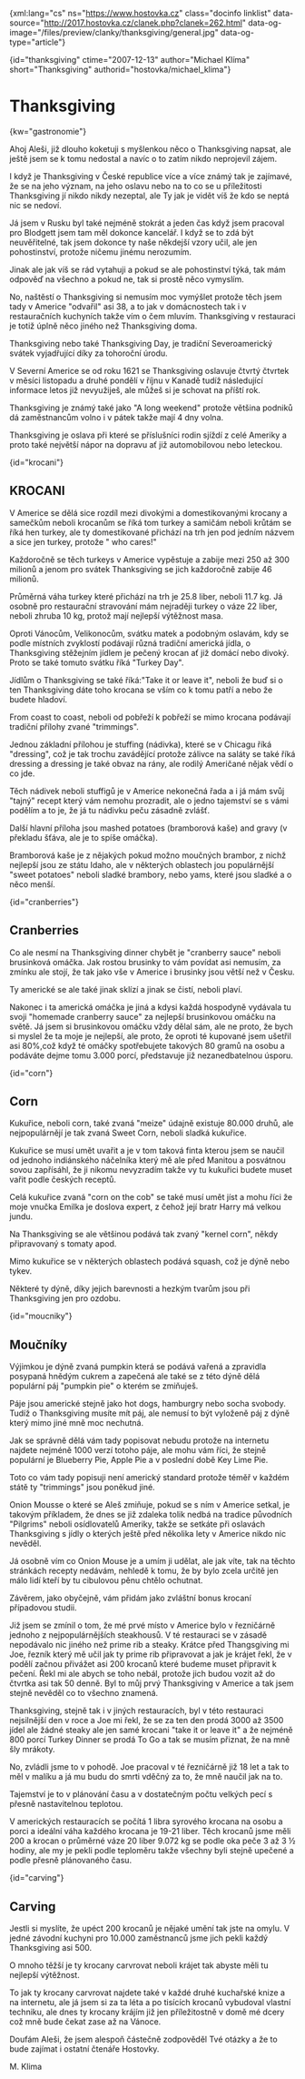 
{xml:lang="cs" ns="https://www.hostovka.cz" class="docinfo linklist" data-source="http://2017.hostovka.cz/clanek.php?clanek=262.html" data-og-image="/files/preview/clanky/thanksgiving/general.jpg" data-og-type="article"}

{id="thanksgiving" ctime="2007-12-13" author="Michael Klíma" short="Thanksgiving" authorid="hostovka/michael_klima"}

# Thanksgiving

<!-- generated attribute kw by user_udpatekw.sh on 2019-03-11, do not edit -->

{kw="gastronomie"}

Ahoj Aleši, již dlouho koketuji s myšlenkou něco o Thanksgiving napsat, ale ještě jsem se k tomu nedostal a navíc o to zatím nikdo neprojevil zájem.

I když je Thanksgiving v České republice více a více známý tak je zajímavé, že se na jeho význam, na jeho oslavu nebo na to co se u příležitosti Thanksgiving jí nikdo nikdy nezeptal, ale Ty jak je vidět víš že kdo se neptá nic se nedoví.

Já jsem v Rusku byl také nejméně stokrát a jeden čas když jsem pracoval pro Blodgett jsem tam měl dokonce kancelář. I když se to zdá být neuvěřitelné, tak jsem dokonce ty naše někdejší vzory učil, ale jen pohostinství, protože ničemu jinému nerozumím.

Jinak ale jak víš se rád vytahuji a pokud se ale pohostinství týká, tak mám odpověď na všechno a pokud ne, tak si prostě něco vymyslím.

No, naštěstí o Thanksgiving si nemusím moc vymýšlet protože těch jsem tady v Americe "odvařil" asi 38, a to jak v domácnostech tak i v restauračních kuchyních takže vím o čem mluvím. Thanksgiving v restauraci je totiž úplně něco jiného než Thanksgiving doma.

Thanksgiving nebo také Thanksgiving Day, je tradiční Severoamerický svátek vyjadřující díky za tohoroční úrodu.

V Severní Americe se od roku 1621 se Thanksgiving oslavuje čtvrtý čtvrtek v měsíci listopadu a druhé pondělí v říjnu v Kanadě tudíž následující informace letos již nevyužiješ, ale můžeš si je schovat na příští rok.

Thanksgiving je známý také jako "A long weekend" protože většina podniků dá zaměstnancům volno i v pátek takže mají 4 dny volna.

Thanksgiving je oslava při které se příslušníci rodin sjíždí z celé Ameriky a proto také největší nápor na dopravu ať již automobilovou nebo leteckou.

{id="krocani"}

## KROCANI

V Americe se dělá sice rozdíl mezi divokými a domestikovanými krocany a samečkům neboli krocanům se říká tom turkey a samičám neboli krůtám se říká hen turkey, ale ty domestikované přichází na trh jen pod jedním názvem a sice jen turkey, protože " who cares!"

Každoročně se těch turkeys v Americe vypěstuje a zabije mezi 250 až 300 milionů a jenom pro svátek Thanksgiving se jich každoročně zabije 46 milionů.

Průměrná váha turkey které přichází na trh je 25.8 liber, neboli 11.7 kg. Já osobně pro restaurační stravování mám nejraději turkey o váze 22 liber, neboli zhruba 10 kg, protož mají nejlepší výtěžnost masa.

Oproti Vánocům, Velikonocům, svátku matek a podobným oslavám, kdy se podle místních zvyklostí podávají různá tradiční americká jídla, o Thanksgiving stěžejním jídlem je pečený krocan ať již domácí nebo divoký. Proto se také tomuto svátku říká "Turkey Day".

Jídlům o Thanksgiving se také říká:"Take it or leave it", neboli že buď si o ten Thanksgiving dáte toho krocana se vším co k tomu patří a nebo že budete hladoví.

From coast to coast, neboli od pobřeží k pobřeží se mimo krocana podávají tradiční přílohy zvané "trimmings".

Jednou základní přílohou je stuffing (nádivka), které se v Chicagu říká "dressing", což je tak trochu zavádějící protože zálivce na saláty se také říká dressing a dressing je také obvaz na rány, ale rodilý Američané nějak vědí o co jde.

Těch nádivek neboli stuffigů je v Americe nekonečná řada a i já mám svůj "tajný" recept který vám nemohu prozradit, ale o jedno tajemství se s vámi podělím a to je, že já tu nádivku peču zásadně zvlášť.

Další hlavní příloha jsou mashed potatoes (bramborová kaše) and gravy (v překladu šťáva, ale je to spíše omáčka).

Bramborová kaše je z nějakých pokud možno moučných brambor, z nichž nejlepší jsou ze státu Idaho, ale v některých oblastech jou populárnější "sweet potatoes" neboli sladké brambory, nebo yams, které jsou sladké a o něco menší.

{id="cranberries"}

## Cranberries

Co ale nesmí na Thanksgiving dinner chybět je "cranberry sauce" neboli brusinková omáčka. Jak rostou brusinky to vám povídat asi nemusím, za zmínku ale stojí, že tak jako vše v Americe i brusinky jsou větší než v Česku.

Ty americké se ale také jinak sklízí a jinak se čistí, neboli plaví.

Nakonec i ta americká omáčka je jiná a kdysi každá hospodyně vydávala tu svoji "homemade cranberry sauce" za nejlepší brusinkovou omáčku na světě. Já jsem si brusinkovou omáčku vždy dělal sám, ale ne proto, že bych si myslel že ta moje je nejlepší, ale proto, že oproti té kupované jsem ušetřil asi 80%,což když té omáčky spotřebujete takových 80 gramů na osobu a podáváte dejme tomu 3.000 porcí, představuje již nezanedbatelnou úsporu.

{id="corn"}

## Corn

Kukuřice, neboli corn, také zvaná "meize" údajně existuje 80.000 druhů, ale nejpopulárnějí je tak zvaná Sweet Corn, neboli sladká kukuřice.

Kukuřice se musí umět uvařit a je v tom taková finta kterou jsem se naučil od jednoho indiánského náčelníka který mě ale před Manitou a posvátnou sovou zapřísáhl, že ji nikomu nevyzradím takže vy tu kukuřici budete muset vařit podle českých receptů.

Celá kukuřice zvaná "corn on the cob" se také musí umět jíst a mohu říci že moje vnučka Emilka je doslova expert, z čehož její bratr Harry má velkou jundu.

Na Thanksgiving se ale většinou podává tak zvaný "kernel corn", někdy připravovaný s tomaty apod.

Mimo kukuřice se v některých oblastech podává squash, což je dýně nebo tykev.

Některé ty dýně, díky jejich barevnosti a hezkým tvarům jsou při Thanksgiving jen pro ozdobu.

{id="moucniky"}

## Moučníky

Výjimkou je dýně zvaná pumpkin která se podává vařená a zpravidla posypaná hnědým cukrem a zapečená ale také se z této dýně dělá populární páj "pumpkin pie" o kterém se zmiňuješ.

Páje jsou americké stejně jako hot dogs, hamburgry nebo socha svobody. Tudíž o Thanksgiving musíte mít páj, ale nemusí to být vyloženě páj z dýně který mimo jiné mně moc nechutná.

Jak se správně dělá vám tady popisovat nebudu protože na internetu najdete nejméně 1000 verzí totoho páje, ale mohu vám říci, že stejně populární je Blueberry Pie, Apple Pie a v poslední době Key Lime Pie.

Toto co vám tady popisuji není americký standard protože téměř v každém státě ty "trimmings" jsou poněkud jiné.

Onion Mousse o které se Aleš zmiňuje, pokud se s ním v Americe setkal, je takovým příkladem, že dnes se již zdaleka tolik nedbá na tradice původních "Pilgrims" neboli osídlovatelů Ameriky, takže se setkáte při oslavách Thanksgiving s jídly o kterých ještě před několika lety v Americe nikdo nic nevěděl.

Já osobně vím co Onion Mouse je a umím ji udělat, ale jak víte, tak na těchto stránkách recepty nedávám, nehledě k tomu, že by bylo zcela určitě jen málo lidí kteří by tu cibulovou pěnu chtělo ochutnat.

Závěrem, jako obyčejně, vám přidám jako zvláštní bonus krocaní případovou studii.

Již jsem se zmínil o tom, že mé prvé místo v Americe bylo v řezničárně jednoho z nejpopulárnějších steakhousů. V té restauraci se v zásadě nepodávalo nic jiného než prime rib a steaky. Krátce před Thangsgiving mi Joe, řezník který mě učil jak ty prime rib připravovat a jak je krájet řekl, že v podělí začnou přivážet asi 200 krocanů které budeme muset připravit k pečení. Řekl mi ale abych se toho nebál, protože jich budou vozit až do čtvrtka asi tak 50 denně. Byl to můj prvý Thanksgiving v Americe a tak jsem stejně nevěděl co to všechno znamená.

Thanksgiving, stejně tak i v jiných restauracích, byl v této restauraci nejsilnější den v roce a Joe mi řekl, že se za ten den prodá 3000 až 3500 jídel ale žádné steaky ale jen samé krocani "take it or leave it" a že nejméně 800 porcí Turkey Dinner se prodá To Go a tak se musím přiznat, že na mně šly mrákoty.

No, zvládli jsme to v pohodě. Joe pracoval v té řezničárně již 18 let a tak to měl v malíku a já mu budu do smrti vděčný za to, že mně naučil jak na to.

Tajemství je to v plánování času a v dostatečným počtu velkých pecí s přesně nastavitelnou teplotou.

V amerických restauracích se počítá 1 libra syrového krocana na osobu a porci a ideální váha každého krocana je 19-21 liber. Těch krocanů jsme měli 200 a krocan o průměrné váze 20 liber 9.072 kg se podle oka peče 3 až 3 ½ hodiny, ale my je pekli podle teploměru takže všechny byli stejně upečené a podle přesně plánovaného času.

{id="carving"}

## Carving

Jestli si myslíte, že upéct 200 krocanů je nějaké umění tak jste na omylu. V jedné závodní kuchyni pro 10.000 zaměstnanců jsme jich pekli každý Thanksgiving asi 500.

O mnoho těžší je ty krocany carvrovat neboli krájet tak abyste měli tu nejlepší výtěžnost.

To jak ty krocany carvrovat najdete také v každé druhé kuchařské knize a na internetu, ale já jsem si za ta léta a po tisících krocanů vybudoval vlastní techniku, ale dnes ty krocany krájím již jen příležitostně v domě mé dcery což mně bude čekat zase až na Vánoce.

Doufám Aleši, že jsem alespoň částečně zodpověděl Tvé otázky a že to bude zajímat i ostatní čtenáře Hostovky.

M. Klima

